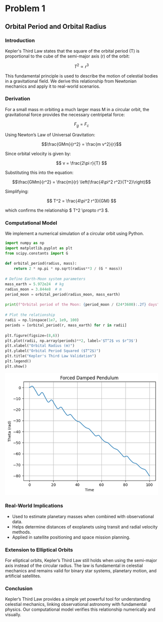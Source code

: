 # Problem 1

## Orbital Period and Orbital Radius

### Introduction

Kepler's Third Law states that the square of the orbital period (T) is proportional to the cube of the semi-major axis (r) of the orbit:

$$ T^2 \propto r^3 $$

This fundamental principle is used to describe the motion of celestial bodies in a gravitational field. We derive this relationship from Newtonian mechanics and apply it to real-world scenarios.

### Derivation

For a small mass m orbiting a much larger mass M in a circular orbit, the gravitational force provides the necessary centripetal force:

$$ F_g = F_c $$

Using Newton’s Law of Universal Gravitation:

$$\frac{GMm}{r^2} = \frac{m v^2}{r}$$

Since orbital velocity is given by:

$$ v = \frac{2\pi r}{T} $$

Substituting this into the equation:

$$\frac{GMm}{r^2} = \frac{m}{r} \left(\frac{4\pi^2 r^2}{T^2}\right)$$

Simplifying:

$$ T^2 = \frac{4\pi^2 r^3}{GM} $$

which confirms the relationship $ T^2 \propto r^3 $.

### Computational Model

We implement a numerical simulation of a circular orbit using Python.

```python
import numpy as np
import matplotlib.pyplot as plt
from scipy.constants import G

def orbital_period(radius, mass):
    return 2 * np.pi * np.sqrt(radius**3 / (G * mass))

# Define Earth-Moon system parameters
mass_earth = 5.972e24  # kg
radius_moon = 3.844e8  # m
period_moon = orbital_period(radius_moon, mass_earth)

print(f"Orbital period of the Moon: {period_moon / (24*3600):.2f} days")

# Plot the relationship
radii = np.linspace(1e7, 1e9, 100)
periods = [orbital_period(r, mass_earth) for r in radii]

plt.figure(figsize=(8,6))
plt.plot(radii, np.array(periods)**2, label='$T^2$ vs $r^3$')
plt.xlabel("Orbital Radius (m)")
plt.ylabel("Orbital Period Squared ($T^2$)")
plt.title("Kepler's Third Law Validation")
plt.legend()
plt.show()
```

![Pendulum](/docs/_pics/gravityp1.png)

### Real-World Implications

- Used to estimate planetary masses when combined with observational data.
- Helps determine distances of exoplanets using transit and radial velocity methods.
- Applied in satellite positioning and space mission planning.

### Extension to Elliptical Orbits

For elliptical orbits, Kepler’s Third Law still holds when using the semi-major axis instead of the circular radius. The law is fundamental in celestial mechanics and remains valid for binary star systems, planetary motion, and artificial satellites.

### Conclusion

Kepler’s Third Law provides a simple yet powerful tool for understanding celestial mechanics, linking observational astronomy with fundamental physics. Our computational model verifies this relationship numerically and visually.
